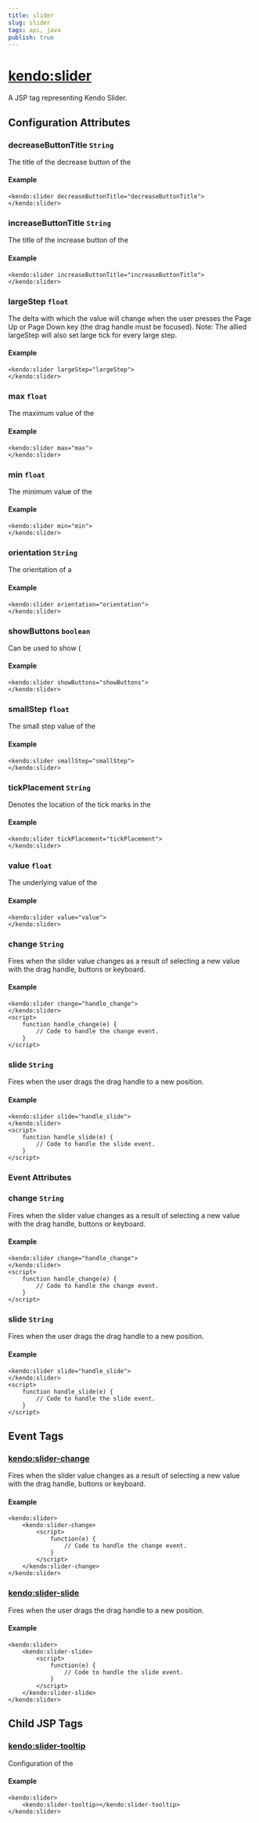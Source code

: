 ```yaml
---
title: slider
slug: slider
tags: api, java
publish: true
---
```


# <kendo:slider>
A JSP tag representing Kendo Slider.

## Configuration Attributes


### decreaseButtonTitle `String`

The title of the decrease button of the

#### Example
    <kendo:slider decreaseButtonTitle="decreaseButtonTitle">
    </kendo:slider>



### increaseButtonTitle `String`

The title of the increase button of the

#### Example
    <kendo:slider increaseButtonTitle="increaseButtonTitle">
    </kendo:slider>



### largeStep `float`

The delta with which the value will change when the user presses the Page Up or Page Down key (the drag
handle must be focused). Note: The allied largeStep will also set large tick for every large step.

#### Example
    <kendo:slider largeStep="largeStep">
    </kendo:slider>



### max `float`

The maximum value of the

#### Example
    <kendo:slider max="max">
    </kendo:slider>



### min `float`

The minimum value of the

#### Example
    <kendo:slider min="min">
    </kendo:slider>



### orientation `String`

The orientation of a

#### Example
    <kendo:slider orientation="orientation">
    </kendo:slider>



### showButtons `boolean`

Can be used to show (

#### Example
    <kendo:slider showButtons="showButtons">
    </kendo:slider>



### smallStep `float`

The small step value of the

#### Example
    <kendo:slider smallStep="smallStep">
    </kendo:slider>



### tickPlacement `String`

Denotes the location of the tick marks in the

#### Example
    <kendo:slider tickPlacement="tickPlacement">
    </kendo:slider>



### value `float`

The underlying value of the

#### Example
    <kendo:slider value="value">
    </kendo:slider>



### change `String`

Fires when the slider value changes as a result of selecting a new value with the drag handle, buttons or keyboard.

#### Example
    <kendo:slider change="handle_change">
    </kendo:slider>
    <script>
        function handle_change(e) {
            // Code to handle the change event.
        }
    </script>



### slide `String`

Fires when the user drags the drag handle to a new position.

#### Example
    <kendo:slider slide="handle_slide">
    </kendo:slider>
    <script>
        function handle_slide(e) {
            // Code to handle the slide event.
        }
    </script>



### Event Attributes


### change `String`

Fires when the slider value changes as a result of selecting a new value with the drag handle, buttons or keyboard.

#### Example
    <kendo:slider change="handle_change">
    </kendo:slider>
    <script>
        function handle_change(e) {
            // Code to handle the change event.
        }
    </script>



### slide `String`

Fires when the user drags the drag handle to a new position.

#### Example
    <kendo:slider slide="handle_slide">
    </kendo:slider>
    <script>
        function handle_slide(e) {
            // Code to handle the slide event.
        }
    </script>


## Event Tags
 

### <kendo:slider-change>

Fires when the slider value changes as a result of selecting a new value with the drag handle, buttons or keyboard.

#### Example
    <kendo:slider>
        <kendo:slider-change>
            <script>
                function(e) {
                    // Code to handle the change event.
                }
            </script>
        </kendo:slider-change>
    </kendo:slider>

 

### <kendo:slider-slide>

Fires when the user drags the drag handle to a new position.

#### Example
    <kendo:slider>
        <kendo:slider-slide>
            <script>
                function(e) {
                    // Code to handle the slide event.
                }
            </script>
        </kendo:slider-slide>
    </kendo:slider>

 

## Child JSP Tags

### [<kendo:slider-tooltip>](/api/wrappers/jsp/slider/tooltip)

Configuration of the

#### Example

    <kendo:slider>
        <kendo:slider-tooltip></kendo:slider-tooltip>
    </kendo:slider>
   
